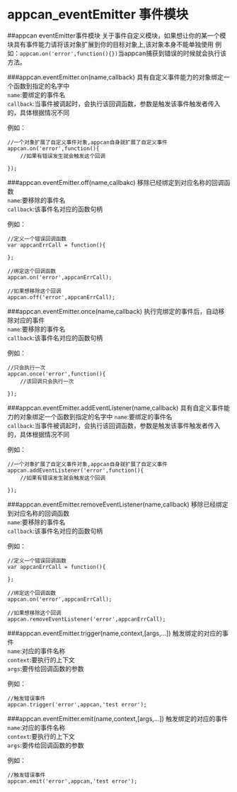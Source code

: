 # appcan_eventEmitter 事件模块

##appcan eventEmitter事件模块
关于事件自定义模块，如果想让你的某一个模块具有事件能力请将该对象扩展到你的目标对象上,该对象本身不能单独使用
例如：`appcan.on('error',function(){})`当appcan捕获到错误的时候就会执行该方法。

###appcan.eventEmitter.on(name,callback)
具有自定义事件能力的对象绑定一个函数到指定的名字中   
`name`:要绑定的事件名   
`callback`:当事件被调起时，会执行该回调函数，参数是触发该事件触发者传入的，具体根据情况不同   

例如：
    
    //一个对象扩展了自定义事件对象,appcan自身就扩展了自定义事件
    appcan.on('error',function(){
        //如果有错误发生就会触发这个回调
        
    });

###appcan.eventEmitter.off(name,callbakc)
移除已经绑定到对应名称的回调函数    
`name`:要移除的事件名   
`callback`:该事件名对应的函数句柄   

例如：
    
    //定义一个错误回调函数
    var appcanErrCall = function(){
        
    };
    
    //绑定这个回调函数
    appcan.on('error',appcanErrCall);
    
    //如果想移除这个回调
    appcan.off('error',appcanErrCall);

###appcan.eventEmitter.once(name,callback)
执行完绑定的事件后，自动移除对应的事件    
`name`:要移除的事件名   
`callback`:该事件名对应的函数句柄     

例如：
    
    //只会执行一次
    appcan.once('error',function(){
        //该回调只会执行一次
        
    });

###appcan.eventEmitter.addEventListener(name,callback)
具有自定义事件能力的对象绑定一个函数到指定的名字中
`name`:要绑定的事件名   
`callback`:当事件被调起时，会执行该回调函数，参数是触发该事件触发者传入的，具体根据情况不同   

例如：
    
    //一个对象扩展了自定义事件对象,appcan自身就扩展了自定义事件
    appcan.addEventListener('error',function(){
        //如果有错误发生就会触发这个回调
        
    });

###appcan.eventEmitter.removeEventListener(name,callback)
移除已经绑定到对应名称的回调函数    
`name`:要移除的事件名   
`callback`:该事件名对应的函数句柄  

例如：
    
    //定义一个错误回调函数
    var appcanErrCall = function(){
        
    };
    
    //绑定这个回调函数
    appcan.on('error',appcanErrCall);
    
    //如果想移除这个回调
    appcan.removeEventListener('error',appcanErrCall);

###appcan.eventEmitter.trigger(name,context,[args,...])
触发绑定的对应的事件    
`name`:对应的事件名称   
`context`:要执行的上下文    
`args`:要传给回调函数的参数   

例如：
    
    //触发错误事件
    appcan.trigger('error',appcan,'test error');

###appcan.eventEmitter.emit(name,context,[args,...])
触发绑定的对应的事件    
`name`:对应的事件名称   
`context`:要执行的上下文    
`args`:要传给回调函数的参数   

例如：
    
    //触发错误事件
    appcan.emit('error',appcan,'test error');


